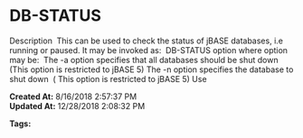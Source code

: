 # DB-STATUS

Description  This can be used to check the status of jBASE databases, i.e running or paused. It may be invoked as:  DB-STATUS option where option may be:  The -a option specifies that all databases should be shut down (This option is restricted to jBASE 5) The -n option specifies the database to shut down  ( This option is restricted to jBASE 5) Use  

**Created At:** 8/16/2018 2:57:37 PM  
**Updated At:** 12/28/2018 2:08:32 PM  

**Tags:**
<badge text='db-status' vertical='middle' />
<badge text='status' vertical='middle' />
<badge text='db' vertical='middle' />
<badge text='database operations' vertical='middle' />
